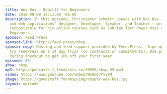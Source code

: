 ```yaml
---
title: Wes Bos — ReactJS for Beginners
date: 2016-08-09 12:11:00 -06:00
description: In this episode, Christopher Schmitt speaks with Wes Bos. Wes is a site
  and web applications’ Designer, Developer, Speaker, and Teacher — probably most
  recognizable for his online courses such as Sublime Text Power User and React For
  Beginners.
sponsor: Feed.Press
sponsor-link: http://feed.press/nbsp
sponsor-copy: Hosting and feed support provided by Feed.Press.  Sign-up today and
  try FeedPress on a 14 day trial (no contracts or commitments). Use promo code *nbsp*
  during checkout to get 10% off your first year.
episode: 89
show: nbsp
mp3: http://podcasts-1.feedpress.co/10609/nbsp-89.mp3
video: https://www.youtube.com/embed/Ww0nQJYvy9M
image: https://goodstuff.fm/nbsp/img/nbsptv-wes-bos.jpg
layout: episode
---
```



